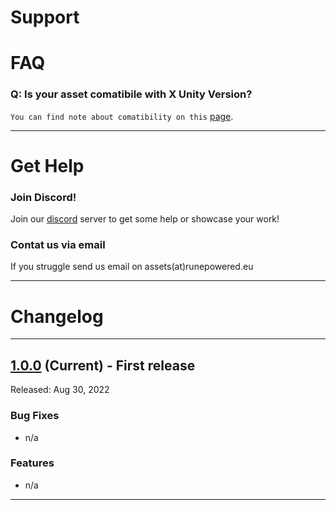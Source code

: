 # Support

# FAQ

### Q: Is your asset comatibile with X Unity Version?

`You can find note about comatibility on this` [page](readme.md#compatibility).

---

# Get Help

### Join Discord!

Join our [discord](https://discord.gg/XynArKXZyp) server to get some help or showcase your work!

### Contat us via email

If you struggle send us email on assets(at)runepowered.eu

---

# Changelog

---

## [1.0.0]() (Current) - First release

Released: Aug 30, 2022

### Bug Fixes

- n/a

### Features

- n/a

---
